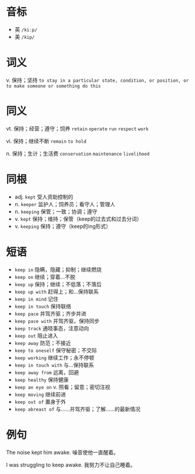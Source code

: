 # 音标

- 英 `/kiːp/`
- 美 `/kip/`

# 词义

v. 保持；坚持
`to stay in a particular state, condition, or position, or to make someone or something do this`

# 同义

vt. 保持；经营；遵守；饲养
`retain` `operate` `run` `respect` `work`

vi. 保持；继续不断
`remain` `to hold`

n. 保持；生计；生活费
`conservation` `maintenance` `livelihood`

# 同根

- adj. `kept` 受人资助控制的
- n. `keeper` 监护人；饲养员；看守人；管理人
- n. `keeping` 保管；一致；协调；遵守
- v. `kept` 保持；维持；保管（keep的过去式和过去分词）
- v. `keeping` 保持；遵守（keep的ing形式）

# 短语

- `keep in` 隐瞒，隐藏；抑制；继续燃烧
- `keep on` 继续；穿着…不脱
- `keep up` 保持；继续；不低落；不落后
- `keep up with` 赶得上；和…保持联系
- `keep in mind` 记住
- `keep in touch` 保持联络
- `keep pace` 并驾齐驱；齐步并进
- `keep pace with` 并驾齐驱，保持同步
- `keep track` 通晓事态，注意动向
- `keep out` 阻止进入
- `keep away` 防范；不接近
- `keep to oneself` 保守秘密；不交际
- `keep working` 继续工作；永不停顿
- `keep in touch with` 与…保持联系
- `keep away from` 远离，回避
- `keep healthy` 保持健康
- `keep an eye on` v. 照看；留意；密切注视
- `keep moving` 继续前进
- `keep out of` 置身于外
- `keep abreast of` 与……并驾齐驱；了解……的最新情况

# 例句

The noise kept him awake.
噪音使他一直醒着。

I was struggling to keep awake.
我努力不让自己睡着。


